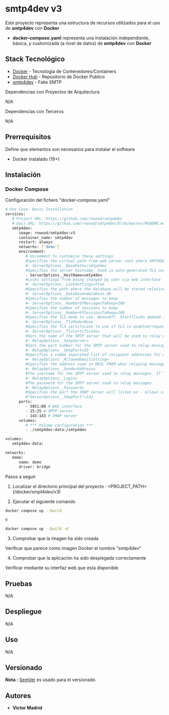 # smtp4dev v3

Este proyecto representa una estructura de recursos utilizados para el uso de **smtp4dev** con **Docker**

* **docker-compose.yaml** representa una instalación independiente, básica, y customizada (a nivel de datos) de **smtp4dev** con **Docker**





## Stack Tecnológico

* [Docker](https://www.docker.com/) - Tecnología de Contenedores/Containers
* [Docker Hub](https://hub.docker.com/) - Repositorio de Docker Publico
* [smtp4dev](https://github.com/rnwood/smtp4dev) - Fake SMTP

Dependencias con Proyectos de Arquitectura

N/A

Dependencias con Terceros

N/A





## Prerrequisitos

Define que elementos son necesarios para instalar el software

* Docker instalado (19+)





## Instalación

### Docker Compose

Configuración del fichero "docker-compose.yaml"

```bash
# Use Case: Basic Installation
services:
   # Project URL: https://github.com/rnwood/smtp4dev
   # Docs URL: https://github.com/rnwood/smtp4dev/blob/master/README.md
   smtp4dev:
      image: rnwood/smtp4dev:v3
      container_name: smtp4dev
      restart: always
      networks: ['demo']
      environment:
         # Uncomment to customise these settings
         #Specifies the virtual path from web server root where SMTP4DEV web interface will be hosted. e.g. "/" or "/smtp4dev"
         #- ServerOptions__BasePath=/smtp4dev
         #Specifies the server hostname. Used in auto-generated TLS certificate if enabled.
         - ServerOptions__HostName=smtp4dev
         #Locks settings from being changed by user via web interface
         #- ServerOptions__LockSettings=true
         #Specifies the path where the database will be stored relative to APPDATA env var on Windows or XDG_CONFIG_HOME on non-Windows. Specify "" to use an in memory database.
         #- ServerOptions__Database=database.db
         #Specifies the number of messages to keep
         #- ServerOptions__NumberOfMessagesToKeep=100
         #Specifies the number of sessions to keep
         #- ServerOptions__NumberOfSessionsToKeep=100
         #Specifies the TLS mode to use. None=Off. StartTls=On demand if client supports STARTTLS. ImplicitTls=TLS as soon as connection is established.
         #- ServerOptions__TlsMode=None
         #Specifies the TLS certificate to use if TLS is enabled/requested. Specify "" to use an auto-generated self-signed certificate (then see console output on first startup)
         #- ServerOptions__TlsCertificate=
         #Sets the name of the SMTP server that will be used to relay messages or "" if messages should not be relayed
         #- RelayOptions__SmtpServer=
         #Sets the port number for the SMTP server used to relay messages.
         #- RelayOptions__SmtpPort=25
         #Specifies a comma separated list of recipient addresses for which messages will be relayed. An empty list means that no messages are relayed.
         #- RelayOptions__AllowedEmailsString=
         #Specifies the address used in MAIL FROM when relaying messages. (Sender address in message headers is left unmodified). The sender of each message is used if not specified.
         #- RelayOptions__SenderAddress=
         #The username for the SMTP server used to relay messages. If "" no authentication is attempted.
         #- RelayOptions__Login=
         #The password for the SMTP server used to relay messages
         #- RelayOptions__Password=
         #Specifies the port the IMAP server will listen on - allows standard email clients to view/retrieve messages
         #"ServerOptions__ImapPort"=143
      ports:
         - 5051:80 # Web interface
         - 25:25 # SMTP server
         - 143:143 # IMAP server
      volumes:
         # *** Volume configuration ***
         - ./smtp4dev-data:/smtp4dev

volumes:
   smtp4dev-data:

networks:
   demo:
      name: demo
      driver: bridge
```

Pasos a seguir


1. Localizar el directorio principal del proyecto : <PROJECT_PATH> (/docker/smpt4dev/v3)

2. Ejecutar el siguiente comando

```bash
docker compose up --build

ó

docker compose up --build -d
```

3. Comprobar que la imagen ha sido creada

Verificar que parece como imagen Docker el nombre "smtp4dev"

4. Comprobar que la aplicación ha sido desplegada correctamente

Verificar mediante su interfaz web que esta disponible





## Pruebas

N/A





## Despliegue

N/A





## Uso

N/A





## Versionado

**Nota :** [SemVer](http://semver.org/) es usado para el versionado.





## Autores

* **Víctor Madrid**
